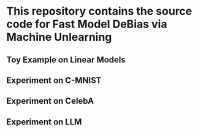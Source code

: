 # This repository contains the source code for Fast Model DeBias via Machine Unlearning

## Toy Example on Linear Models

## Experiment on C-MNIST

## Experiment on CelebA

## Experiment on LLM
